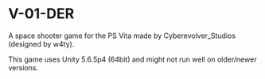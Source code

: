 # V-01-DER
A space shooter game for the PS Vita made by Cyberevolver_Studios (designed by w4ty).

This game uses Unity 5.6.5p4 (64bit) and might not run well on older/newer versions.
